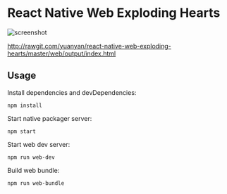 # React Native Web Exploding Hearts

![screenshot](http://img1.tbcdn.cn/L1/461/1/525fb1fc871490d02e600659a10a5cc2bde3b221.png)

http://rawgit.com/yuanyan/react-native-web-exploding-hearts/master/web/output/index.html

## Usage
Install dependencies and devDependencies:
```
npm install
```

Start native packager server:
```
npm start
```

Start web dev server:
```
npm run web-dev
```

Build web bundle:
```
npm run web-bundle
```
